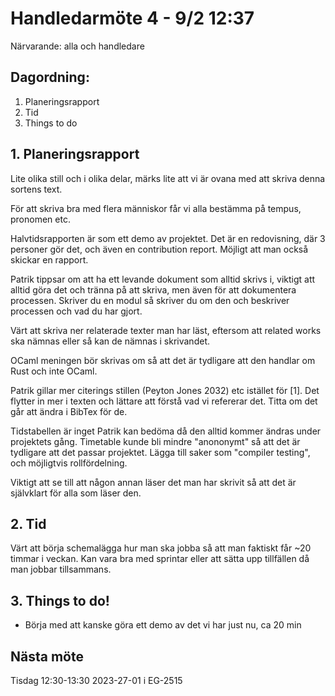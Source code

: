# Handledarmöte 4 - 9/2 12:37

Närvarande: alla och handledare

## Dagordning:
1. Planeringsrapport
2. Tid
3. Things to do

## 1. Planeringsrapport 
Lite olika still och i olika delar, märks lite att vi är ovana med att skriva
denna sortens text.

För att skriva bra med flera människor får vi alla bestämma på tempus,
pronomen etc.

Halvtidsrapporten är som ett demo av projektet. 
Det är en redovisning, där 3 personer gör det, och även en contribution report.
Möjligt att man också skickar en rapport.

Patrik tippsar om att ha ett levande dokument som alltid skrivs i, viktigt
att alltid göra det och tränna på att skriva, men även för att dokumentera 
processen. Skriver du en modul så skriver du om den och beskriver processen 
och vad du har gjort.

Värt att skriva ner relaterade texter man har läst, eftersom att related works
ska nämnas eller så kan de nämnas i skrivandet.

OCaml meningen bör skrivas om så att det är tydligare att den handlar om Rust
och inte OCaml.

Patrik gillar mer citerings stillen (Peyton Jones 2032) etc istället för [1].
Det flytter in mer i texten och lättare att förstå vad vi refererar det.
Titta om det går att ändra i BibTex för de.

Tidstabellen är inget Patrik kan bedöma då den alltid kommer ändras under
projektets gång. Timetable kunde bli mindre "anononymt" så att det är 
tydligare att det passar projektet. Lägga till saker som "compiler testing",
och möjligtvis rollfördelning.

Viktigt att se till att någon annan läser det man har skrivit så att det 
är självklart för alla som läser den.

## 2. Tid
Värt att börja schemalägga hur man ska jobba så att man faktiskt får ~20 timmar
i veckan. Kan vara bra med sprintar eller att sätta upp tillfällen då man
jobbar tillsammans.

## 3. Things to do!
* Börja med att kanske göra ett demo av det vi har just nu, ca 20 min

## Nästa möte
Tisdag 12:30-13:30 2023-27-01 i EG-2515